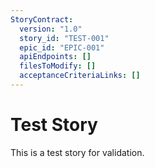 ```yaml
---
StoryContract:
  version: "1.0"
  story_id: "TEST-001"
  epic_id: "EPIC-001"
  apiEndpoints: []
  filesToModify: []
  acceptanceCriteriaLinks: []
---
```


# Test Story

This is a test story for validation.